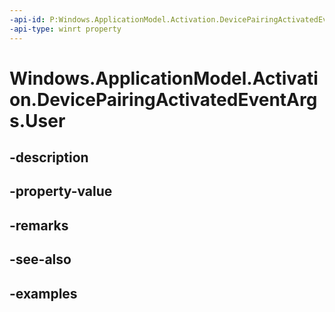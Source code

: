 ```yaml
---
-api-id: P:Windows.ApplicationModel.Activation.DevicePairingActivatedEventArgs.User
-api-type: winrt property
---
```


<!-- Property syntax.
public User User { get; }
-->

# Windows.ApplicationModel.Activation.DevicePairingActivatedEventArgs.User

## -description

## -property-value

## -remarks

## -see-also

## -examples

